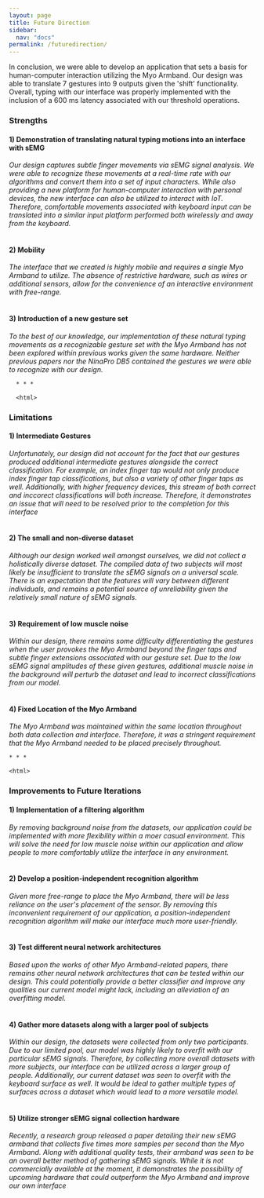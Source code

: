 ```yaml
---
layout: page
title: Future Direction
sidebar:
  nav: "docs"
permalink: /futuredirection/
---
```

<html>
  <body>
    <p>In conclusion, we were able to develop an application that sets a basis for human-computer interaction utilizing the Myo Armband. Our design was able to translate 7 gestures into 9 outputs given the 'shift' functionality. Overall, typing with our interface was properly implemented with the inclusion of a 600 ms latency associated with our threshold operations.</p>
    <h3>Strengths</h3>
    <p><h4>1) Demonstration of translating natural typing motions into an interface with sEMG</h4>
      <i>Our design captures subtle finger movements via sEMG signal analysis. We were able to recognize these movements at a real-time rate with our algorithms and convert them into a set of input characters. While also providing a new platform for human-computer interaction with personal devices, the new interface can also be utilized to interact with IoT. Therefore, comfortable movements associated with keyboard input can be translated into a similar input platform performed both wirelessly and away from the keyboard.</i><br><br>
    <h4>2) Mobility</h4>
      <i>The interface that we created is highly mobile and requires a single Myo Armband to utilize. The absence of restrictive hardware, such as wires or additional sensors, allow for the convenience of an interactive environment with free-range.</i><br><br>
    <h4>3) Introduction of a new gesture set</h4>
      <i>To the best of our knowledge, our implementation of these natural typing movements as a recognizable gesture set with the Myo Armband has not been explored within previous works given the same hardware. Neither previous papers nor the NinaPro DB5 contained the gestures we were able to recognize with our design.</i></p></body></html>
      
      * * *
      
      <html>
  <body>
    <h3>Limitations</h3>
    <p><h4>1) Intermediate Gestures</h4>
      <i>Unfortunately, our design did not account for the fact that our gestures produced additional intermediate gestures alongside the correct classification. For example, an index finger tap would not only produce index finger tap classifications, but also a variety of other finger taps as well. Additionally, with higher frequency devices, this stream of both correct and inccorect classifications will both increase. Therefore, it demonstrates an issue that will need to be resolved prior to the completion for this interface</i><br><br>
    <h4>2) The small and non-diverse dataset</h4>
      <i>Although our design worked well amongst ourselves, we did not collect a holistically diverse dataset. The compiled data of two subjects will most likely be insufficient to translate the sEMG signals on a universal scale. There is an expectation that the features will vary between different individuals, and remains a potential source of unreliability given the relatively small nature of sEMG signals.</i><br><br>
    <h4>3) Requirement of low muscle noise</h4>
      <i>Within our design, there remains some difficulty differentiating the gestures when the user provokes the Myo Armband beyond the finger taps and subtle finger extensions associated with our gesture set. Due to the low sEMG signal amplitudes of these given gestures, additional muscle noise in the background will perturb the dataset and lead to incorrect classifications from our model.</i><br><br>
    <h4>4) Fixed Location of the Myo Armband</h4>
      <i>The Myo Armband was maintained within the same location throughout both data collection and interface. Therefore, it was a stringent requirement that the Myo Armband needed to be placed precisely throughout.</i>
    </p></body></html>
    
    * * *
    
    <html>
  <body>
    <h3>Improvements to Future Iterations</h3>
    <p>
    <h4>1) Implementation of a filtering algorithm</h4>
    <i>By removing background noise from the datasets, our application could be implemented with more flexibility within a moer casual environment. This will solve the need for low muscle noise within our application and allow people to more comfortably utilize the interface in any environment.<br><br></i>
    <h4>2) Develop a position-independent recognition algorithm</h4>
    <i>Given more free-range to place the Myo Armband, there will be less reliance on the user's placement of the sensor. By removing this inconvenient requirement of our application, a position-independent recognition algorithm will make our interface much more user-friendly.<br><br></i>
    <h4>3) Test different neural network architectures</h4>
    <i>Based upon the works of other Myo Armband-related papers, there remains other neural network architectures that can be tested within our design. This could potentially provide a better classifier and improve any qualities our current model might lack, including an alleviation of an overfitting model.<br><br></i>
    <h4>4) Gather more datasets along with a larger pool of subjects</h4>
    <i>Within our design, the datasets were collected from only two participants. Due to our limited pool, our model was highly likely to overfit with our particular sEMG signals. Therefore, by collecting more overall datasets with more subjects, our interface can be utilized across a larger group of people. Additionally, our current dataset was seen to overfit with the keyboard surface as well. It would be ideal to gather multiple types of surfaces across a dataset which would lead to a more versatile model.<br><br></i>
    <h4>5) Utilize stronger sEMG signal collection hardware</h4>
    <i>Recently, a research group released a paper detailing their new sEMG armband that collects five times more samples per second than the Myo Armband. Along with additional quality tests, their armband was seen to be an overall better method of gathering sEMG signals. While it is not commercially available at the moment, it demonstrates the possibility of upcoming hardware that could outperform the Myo Armband and improve our own interface<br><br></i>
  </p>
  </body></html>
